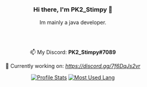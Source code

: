 <div align="center">
  
### Hi there, I'm PK2_Stimpy 👋
Im mainly a java developer.

<br /><br />
  
📫 My Discord: **PK2_Stimpy#7089**

🔭 Currently working on: *https://discord.gg/7f6DqJs2vr*

[![Profile Stats](https://github-readme-stats.vercel.app/api?username=PK2-Stimpy&layout=compact&theme=blue-green&hide=prs)](https://github.com/PK2-Stimpy)
[![Most Used Lang](https://github-readme-stats.vercel.app/api/top-langs/?username=PK2-Stimpy&layout=compact&theme=blue-green)](https://github.com/PK2-Stimpy)

</div>
<!--
**PK2-Stimpy/PK2-Stimpy** is a ✨ _special_ ✨ repository because its `README.md` (this file) appears on your GitHub profile.

Here are some ideas to get you started:

- 🔭 I’m currently working on ...
- 🌱 I’m currently learning ...
- 👯 I’m looking to collaborate on ...
- 🤔 I’m looking for help with ...
- 💬 Ask me about ...
- 📫 How to reach me: ...
- 😄 Pronouns: ...
- ⚡ Fun fact: ...
-->
